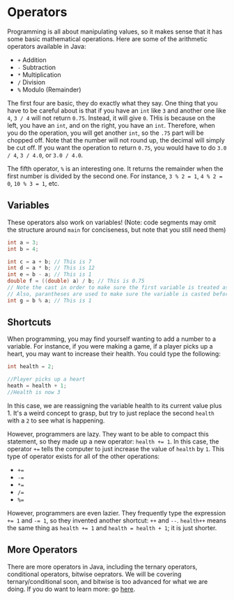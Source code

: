 # Operators

Programming is all about manipulating values, so it makes sense that it has some basic mathematical operations. Here are some of the arithmetic operators available in Java:

* `+`  Addition
* `-` Subtraction
* `*` Multiplication
* `/` Division
* `%` Modulo (Remainder)

The first four are basic, they do exactly what they say. One thing that you have to be careful about is that if you have an `int` like `3` and another one like `4`, `3 / 4` will not return `0.75`. Instead, it will give `0`. THis is because on the left, you have an `int`, and on the right, you have an `int`. Therefore, when you do the operation, you will get another `int`, so the `.75` part will be chopped off. Note that the number will not round up, the decimal will simply be cut off. If you want the operation to return `0.75`, you would have to do `3.0 / 4`, `3 / 4.0`, or `3.0 / 4.0`.

The fifth operator, `%` is an interesting one. It returns the remainder when the first number is divided by the second one. For instance, `3 % 2 = 1`, `4 % 2 = 0`, `10 % 3 = 1`, etc.

## Variables

These operators also work on variables! (Note: code segments may omit the structure around `main` for conciseness, but note that you still need them)

```java
int a = 3;
int b = 4;

int c = a + b; // This is 7
int d = a * b; // This is 12
int e = b - a; // This is 1
double f = ((double) a) / b; // This is 0.75
// Note the cast in order to make sure the first variable is treated as a double
// Also, parantheses are used to make sure the variable is casted before the division takes place
int g = b % a; // This is 1
```

## Shortcuts

When programming, you may find yourself wanting to add a number to a variable. For instance, if you were making a game, if a player picks up a heart, you may want to increase their health. You could type the following:

```java
int health = 2;

//Player picks up a heart
heath = health + 1;
//Health is now 3
```

In this case, we are reassigning the variable health to its current value plus 1. It's a weird concept to grasp, but try to just replace the second `health` with a `2` to see what is happening.

However, programmers are lazy. They want to be able to compact this statement, so they made up a new operator: `health += 1`. In this case, the operator `+=` tells the computer to just increase the value of `health` by `1`. This type of operator exists for all of the other operations:

* `+=`
* `-=`
* `*=`
* `/=`
* `%=`

However, programmers are even lazier. They frequently type the expression `+= 1` and `-= 1`, so they invented another shortcut: `++` and `--`. `health++` means the same thing as `health += 1` and `health = health + 1`; it is just shorter.

## More Operators

There are more operators in Java, including the ternary operators, conditional operators, bitwise oeprators. We will be covering ternary/conditional soon, and bitwise is too advanced for what we are doing. If you do want to learn more: go [here](https://www.geeksforgeeks.org/operators-in-java/).
